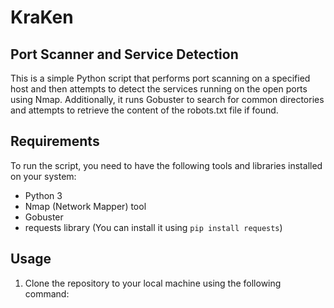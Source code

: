 # KraKen

## Port Scanner and Service Detection

This is a simple Python script that performs port scanning on a specified host and then attempts to detect the services running on the open ports using Nmap. Additionally, it runs Gobuster to search for common directories and attempts to retrieve the content of the robots.txt file if found.

## Requirements

To run the script, you need to have the following tools and libraries installed on your system:

- Python 3
- Nmap (Network Mapper) tool
- Gobuster
- requests library (You can install it using `pip install requests`)

## Usage

1. Clone the repository to your local machine using the following command:

